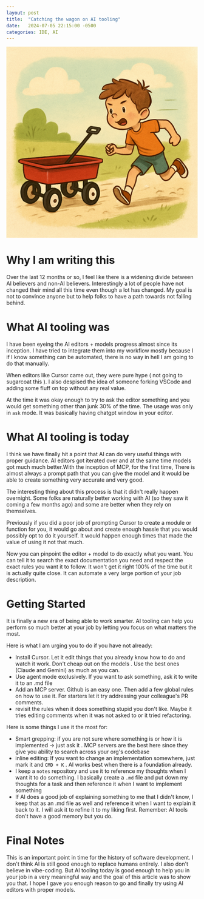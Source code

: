 ```yaml
---
layout: post
title:  "Catching the wagon on AI tooling"
date:   2024-07-05 22:15:00 -0500
categories: IDE, AI
---
```

![Dragon](/assets/images/wagon-catching.png)

# Why I am writing this
Over the last 12 months or so, I feel like there is a widening divide between AI believers and non-AI believers. Interestingly a lot of people have not changed their mind all this time even though a lot has changed. My goal is not to convince anyone but to help folks to have a path towards not falling behind.


# What AI tooling was
I have been eyeing the AI editors + models progress almost since its inception. I have tried to integrate them into my workflow mostly because I if I know something can be automated, there is no way in hell I am going to do that manually.

When editors like Cursor came out, they were pure hype ( not going to sugarcoat this ). I also despised the idea of someone forking VSCode and adding some fluff on top without any real value.

At the time it was okay enough to try to ask the editor something and you would get something other than junk 30% of the time. The usage was only in `ask` mode. It was basically having chatgpt window in your editor.

# What AI tooling is today
I think we have finally hit a point that AI can do very useful things with proper guidance. AI editors got iterated over and at the same time models got much much better.With the inception of MCP, for the first time, There is almost always a prompt path that you can give the model and it would be able to create something very accurate and very good.

The interesting thing about this process is that it didn't really happen overnight. Some folks are naturally better working with AI (so they saw it coming a few months ago) and some are better when they rely on themselves. 

Previously if you did a poor job of prompting Cursor to create a module or function for you, it would go about and create enough hassle that you would possibly opt to do it yourself. It would happen enough times that made the value of using it not that much.

Now you can pinpoint the editor + model to do exactly what you want. You can tell it to search the exact documentation you need and respect the exact rules you want it to follow. It won't get it right 100% of the time but it is actually quite close. It can automate a very large portion of your job description.

# Getting Started
It is finally a new era of being able to work smarter. AI tooling can help you perform so much better at your job by letting you focus on what matters the most.

Here is what I am urging you to do if you have not already:

- Install Cursor. Let it edit things that you already know how to do and watch it work. Don't cheap out on the models . Use the best ones (Claude and Gemini) as much as you can.
- Use agent mode exclusively. If you want to ask something, ask it to write it to an .md file
- Add an MCP server. Github is an easy one. Then add a few global rules on how to use it. For starters let it try addressing your colleague's PR comments.
- revisit the rules when it does something stupid you don't like. Maybe it tries editing comments when it was not asked to or it tried refactoring.

Here is some things I use it the most for:
- Smart grepping: if you are not sure where something is or how it is implemented -> just ask it . MCP servers are the best here since they give you ability to search across your org's codebase
- inline editing: If you want to change an implementation somewhere, just mark it and `CMD + K` . AI works best when there is a foundation already.
- I keep a `notes` repository and use it to reference my thoughts when I want it to do something. I basically create a `.md` file and put down my thoughts for a task and then reference it when I want to implement something
- If AI does a good job of explaining something to me that I didn't know, I keep that as an .md file as well and reference it when I want to explain it back to it. I will ask it to refine it to my liking first. Remember: AI tools don't have a good memory but you do.

# Final Notes
This is an important point in time for the history of software development. I don't think AI is still good enough to replace humans entirely. I also don't believe in vibe-coding. But AI tooling today is good enough to help you in your job in a very meaningful way and the goal of this article was to show you that. I hope I gave you enough reason to go and finally try using AI editors with proper models.